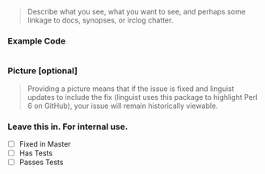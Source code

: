 > Describe what you see, what you want to see, and perhaps some linkage to docs, synopses, or irclog chatter.

### Example Code
```perl6

```
### Picture [optional]
> Providing a picture means that if the issue is fixed and linguist updates to include the fix (linguist uses this package to highlight Perl 6 on GitHub), your issue will remain historically viewable.

### Leave this in. For internal use.
- [ ] Fixed in Master
- [ ] Has Tests
- [ ] Passes Tests
